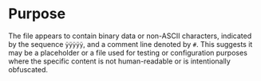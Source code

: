 # Purpose
The file appears to contain binary data or non-ASCII characters, indicated by the sequence `ÿÿÿÿÿ`, and a comment line denoted by `#`. This suggests it may be a placeholder or a file used for testing or configuration purposes where the specific content is not human-readable or is intentionally obfuscated.
